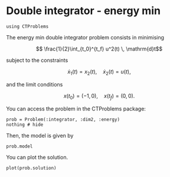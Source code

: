 # Double integrator - energy min

```@example main
using CTProblems
```

The energy min double integrator problem consists in minimising
```math
    \frac{1}{2}\int_{t_0}^{t_f} u^2(t) \, \mathrm{d}t
```
subject to the constraints
```math
    \dot x_1(t) = x_2(t), \quad \dot x_2(t) = u(t),
```
and the limit conditions
```math
    x(t_0) = (-1, 0), \quad x(t_f) = (0, 0).
```

You can access the problem in the CTProblems package:
```@example main
prob = Problem(:integrator, :dim2, :energy)
nothing # hide
```

Then, the model is given by
```@example main
prob.model
```

You can plot the solution.
```@example main
plot(prob.solution)
```

